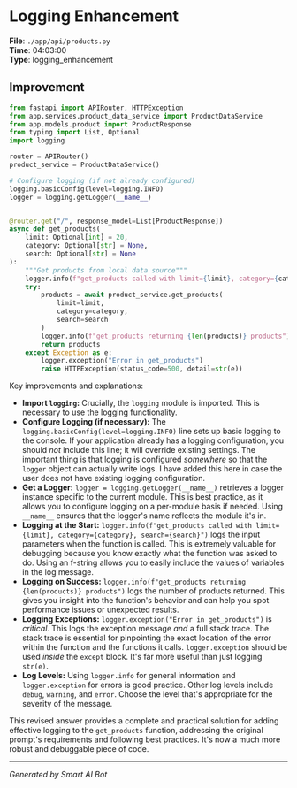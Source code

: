 # Logging Enhancement

**File**: `./app/api/products.py`  
**Time**: 04:03:00  
**Type**: logging_enhancement

## Improvement

```python
from fastapi import APIRouter, HTTPException
from app.services.product_data_service import ProductDataService
from app.models.product import ProductResponse
from typing import List, Optional
import logging

router = APIRouter()
product_service = ProductDataService()

# Configure logging (if not already configured)
logging.basicConfig(level=logging.INFO)
logger = logging.getLogger(__name__)


@router.get("/", response_model=List[ProductResponse])
async def get_products(
    limit: Optional[int] = 20,
    category: Optional[str] = None,
    search: Optional[str] = None
):
    """Get products from local data source"""
    logger.info(f"get_products called with limit={limit}, category={category}, search={search}")
    try:
        products = await product_service.get_products(
            limit=limit,
            category=category,
            search=search
        )
        logger.info(f"get_products returning {len(products)} products")
        return products
    except Exception as e:
        logger.exception("Error in get_products")
        raise HTTPException(status_code=500, detail=str(e))
```

Key improvements and explanations:

* **Import `logging`:**  Crucially, the `logging` module is imported. This is necessary to use the logging functionality.
* **Configure Logging (if necessary):**  The `logging.basicConfig(level=logging.INFO)` line sets up basic logging to the console.  If your application already has a logging configuration, you should *not* include this line; it will override existing settings.  The important thing is that logging is configured *somewhere* so that the `logger` object can actually write logs. I have added this here in case the user does not have existing logging configuration.
* **Get a Logger:** `logger = logging.getLogger(__name__)` retrieves a logger instance specific to the current module.  This is best practice, as it allows you to configure logging on a per-module basis if needed.  Using `__name__` ensures that the logger's name reflects the module it's in.
* **Logging at the Start:** `logger.info(f"get_products called with limit={limit}, category={category}, search={search}")` logs the input parameters when the function is called. This is extremely valuable for debugging because you know exactly what the function was asked to do.  Using an f-string allows you to easily include the values of variables in the log message.
* **Logging on Success:** `logger.info(f"get_products returning {len(products)} products")` logs the number of products returned. This gives you insight into the function's behavior and can help you spot performance issues or unexpected results.
* **Logging Exceptions:** `logger.exception("Error in get_products")` is *critical*.  This logs the exception message *and* a full stack trace.  The stack trace is essential for pinpointing the exact location of the error within the function and the functions it calls.  `logger.exception` should be used *inside* the `except` block.  It's far more useful than just logging `str(e)`.
* **Log Levels:** Using `logger.info` for general information and `logger.exception` for errors is good practice.  Other log levels include `debug`, `warning`, and `error`. Choose the level that's appropriate for the severity of the message.

This revised answer provides a complete and practical solution for adding effective logging to the `get_products` function, addressing the original prompt's requirements and following best practices.  It's now a much more robust and debuggable piece of code.

---
*Generated by Smart AI Bot*
